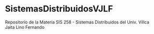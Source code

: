 # SistemasDistribuidosVJLF
Repositorio de la Materia SIS 258 - Sistemas Distribuidos del Univ. Villca Jaita Lino Fernando

